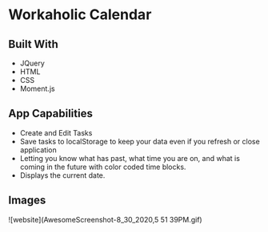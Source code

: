 # Workaholic Calendar

## Built With
- JQuery
- HTML
- CSS
- Moment.js

## App Capabilities
* Create and Edit Tasks
* Save tasks to localStorage to keep your data even if you refresh or close application
* Letting you know what has past, what time you are on, and what is coming in the future with color coded time blocks. 
* Displays the current date.

## Images
![website](AwesomeScreenshot-8_30_2020,5 51 39PM.gif)
